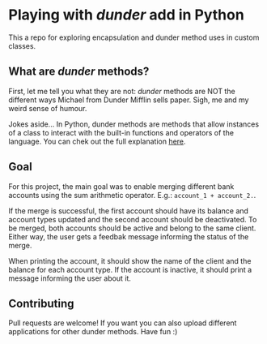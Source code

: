 # Playing with *dunder* add in Python

This a repo for exploring encapsulation and dunder method uses in custom classes. 

## What are *dunder* methods?

First, let me tell you what they are not: *dunder* methods are NOT the different ways Michael from Dunder Mifflin sells paper.
Sigh, me and my weird sense of humour. 

Jokes aside... In Python, dunder methods are methods that allow instances of a class to interact with the built-in functions and operators of the language. You can chek out the full explanation [here](https://mathspp.com/blog/pydonts/dunder-methods).

## Goal

For this project, the main goal was to enable merging different bank accounts using the sum arithmetic operator. E.g.: `account_1 + account_2.`.

If the merge is successful, the first account should have its balance and account types updated and the second account should be deactivated. To be merged, both accounts should be active and belong to the same client. Either way, the user gets a feedbak message informing the status of the merge.

When printing the account, it should show the name of the client and the balance for each account type. If the account is inactive, it should print a message informing the user about it.

## Contributing

Pull requests are welcome! If you want you can also upload different applications for other dunder methods. Have fun :)